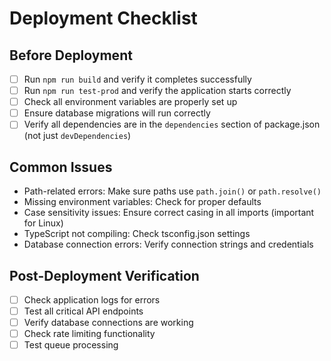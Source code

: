 # Deployment Checklist

## Before Deployment
- [ ] Run `npm run build` and verify it completes successfully
- [ ] Run `npm run test-prod` and verify the application starts correctly
- [ ] Check all environment variables are properly set up
- [ ] Ensure database migrations will run correctly
- [ ] Verify all dependencies are in the `dependencies` section of package.json (not just `devDependencies`)

## Common Issues
- Path-related errors: Make sure paths use `path.join()` or `path.resolve()`
- Missing environment variables: Check for proper defaults
- Case sensitivity issues: Ensure correct casing in all imports (important for Linux)
- TypeScript not compiling: Check tsconfig.json settings
- Database connection errors: Verify connection strings and credentials

## Post-Deployment Verification
- [ ] Check application logs for errors
- [ ] Test all critical API endpoints
- [ ] Verify database connections are working
- [ ] Check rate limiting functionality
- [ ] Test queue processing
